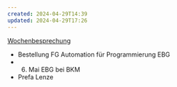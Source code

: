 ```yaml
---
created: 2024-04-29T14:39
updated: 2024-04-29T17:26
---
```

[Wochenbesprechung](../pages/Besprechungen/Wochenbesprechung.md)
- Bestellung FG Automation für Programmierung EBG
- 6. Mai EBG bei BKM
- Prefa Lenze